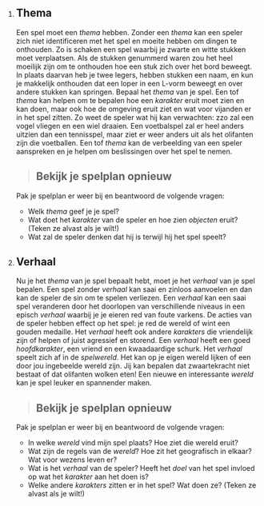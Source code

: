 1. ## Thema
    Een spel moet een *thema* hebben. Zonder een *thema* kan een speler zich niet identificeren met het spel en moeite hebben om dingen te onthouden.
    Zo is schaken een spel waarbij je zwarte en witte stukken moet verplaatsen. Als de stukken genummerd waren zou het heel moeilijk zijn om te onthouden hoe een stuk zich over het bord beweegt. In plaats daarvan heb je twee legers, hebben stukken een naam, en kun je makkelijk onthouden dat een loper in een L-vorm beweegt en over andere stukken kan springen.
    Bepaal het *thema* van je spel. Een tof *thema* kan helpen om te bepalen hoe een *karakter* eruit moet zien en kan doen, maar ook hoe de omgeving eruit ziet en wat voor vijanden er in het spel zitten. Zo weet de speler wat hij kan verwachten: zzo zal een vogel vliegen en een wiel draaien.
    Een voetbalspel zal er heel anders uitzien dan een tennisspel, maar ziet er weer anders uit als het olifanten zijn die voetballen. Een tof *thema* kan de verbeelding van een speler aanspreken en je helpen om beslissingen over het spel te nemen.
    > ## Bekijk je spelplan opnieuw
    Pak je spelplan er weer bij en beantwoord de volgende vragen:
    * Welk *thema* geef je je spel?
    * Wat doet het *karakter* van de speler en hoe zien *objecten* eruit? (Teken ze alvast als je wilt!)
    * Wat zal de speler denken dat hij is terwijl hij het spel speelt?

2. ## Verhaal
    Nu je het *thema* van je spel bepaalt hebt, moet je het *verhaal* van je spel bepalen. Een spel zonder *verhaal* kan saai en zinloos aanvoelen en dan kan de speler de sin om te spelen verliezen.
    Een *verhaal* kan een saai spel veranderen door het doorlopen van verschillende niveaus in een episch *verhaal* waarbij je je eieren red van foute varkens. De acties van de speler hebben effect op het spel: je red de wereld of wint een gouden medaille.
    Het *verhaal* heeft ook andere *karakters* die vriendelijk zijn of helpen of juist agressief en storend. Een *verhaal* heeft een goed *hoofdkarakter*, een vriend en een kwaadaardige schurk.
    Het *verhaal* speelt zich af in de *spelwereld*. Het kan op je eigen wereld lijken of een door jou ingebeelde wereld zijn. Jij kan bepalen dat zwaartekracht niet bestaat of dat olifanten wolken eten! Een nieuwe en interessante *wereld* kan je spel leuker en spannender maken.
    > ## Bekijk je spelplan opnieuw
    Pak je spelplan er weer bij en beantwoord de volgende vragen:
    * In welke *wereld* vind mijn spel plaats? Hoe ziet die wereld eruit?
    * Wat zijn de regels van de *wereld*? Hoe zit het geografisch in elkaar? Wat voor wezens leven er?
    * Wat is het *verhaal* van de speler? Heeft het *doel* van het spel invloed op wat het *karakter* aan het doen is?
    * Welke andere *karakters* zitten er in het spel? Wat doen ze? (Teken ze alvast als je wilt!)
